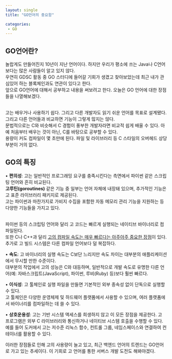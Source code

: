 ```yaml
---
layout: single
title: "GO언어의 중요함"

categories:
 - GO
---
```


## GO언어란?
놀랍게도 만들어진지 10년이 지난 언어이다. 하지만 우리가 평소에 쓰는 Java나 C언어보다는 많은 사람들이 알고 있지 않다. <br>
우연히 GDSC 활동 중 GO 스터디에 들어갈 기회가 생겼고 찾아보았는데 최근 내가 관심있어 하는 블록체인과도 연관이 있다고 한다. <br>
앞으로 GO언어에 대해서 공부하고 내용을 써보려고 한다. 오늘은 GO 언어에 대한 장점들을 나열해보겠다. <br> <br>

고는 배우거나 사용하기 쉽다. 그리고 다른 개발자도 읽기 쉬운 언어를 목표로 설계됐다. 그리고 다른 언어들과 비교하면 기능이 그렇게 많지는 않다. <br>
문법적으로는 C와 비슷해서 C 경험이 풍부한 개발자라면 비교적 쉽게 배울 수 있다. 아예 처음부터 배우는 것이 아닌, C를 바탕으로 공부할 수 있다. <br>
용량이 커도 컴파일이 몇 초만에 된다. 파일 및 라이브러리 등 C 스타일의 오버헤드 상당 부분이 거의 없다. <br>

## GO의 특징
• **편의성**: 고는 일반적인 프로그래밍 요구를 충족시킨다는 측면에서 파이썬 같은 스크립팅 언어와 흔히 비교된다. <br>
**고루틴(goroutines)** 같은 기능 중 일부는 언어 자체에 내장돼 있으며, 추가적인 기능은 고 표준 라이브러리 패키지로 제공된다. <br>
고는 파이썬과 마찬가지로 가비지 수집을 포함한 자동 메모리 관리 기능을 지원하는 등 다양한 기능들을 가지고 있다. <br> <br>

파이썬 등의 스크립팅 언어와 달리 고 코드는 빠르게 실행되는 네이티브 바이너리로 컴파일된다. <br>
또한 C나 C++과 달리 <U>고의 컴파일 속도는 매우 빠르다는 아주아주 중요한 장점</U>이 있다. 추가로 고 빌드 시스템은 다른 컴파일 언어보다 덜 복잡하다. <br>

• **속도**: 고 바이너리의 실행 속도는 C보단 느리지만 속도 차이는 대부분의 애플리케이션에서 무시할 만한 수준이다. <br>
대부분의 작업에서 고의 성능은 C와 대등하며, 일반적으로 개발 속도로 유명한 다른 언어(예: 자바스크립트(JavaScript), 파이썬, 루비(Ruby) 등)보다 훨씬 빠르다. <br>

• **이식성**: 고 툴체인로 실행 파일을 만들면 기본적인 외부 종속성 없이 단독으로 실행할 수 있다. <br>
고 툴체인은 다양한 운영체제 및 하드웨어 플랫폼에서 사용할 수 있으며, 여러 플랫폼에서 바이너리를 컴파일하는 데 쓸 수 있다. <br>

• **상호운용성**: 고는 기반 시스템 액세스를 희생하지 않고 이 모든 장점을 제공한다. 고 프로그램은 외부 C 라이브러리와 통신하거나 네이티브 시스템 호출을 수행할 수 있다. <br> 
예를 들어 도커에서 고는 저수준 리눅스 함수, 컨트롤 그룹, 네임스페이스와 연결하여 컨테이너를 활용할 수 있다. <br>

이러한 장점들로 인해 고의 사용량이 늘고 있고, 최근 백엔드 언어의 트렌드는 GO언어로 가고 있는 추세이다. 이 기회로 고 언어를 통한 서버스 개발 도전도 해봐야겠다. <br>
